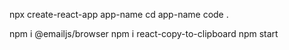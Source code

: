 
npx create-react-app app-name
cd app-name
code .












npm i @emailjs/browser
npm i react-copy-to-clipboard
npm start
